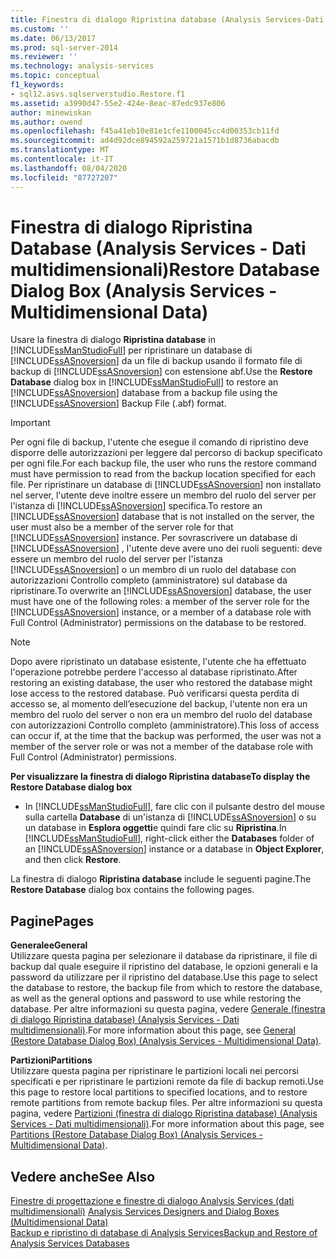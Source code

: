 ```yaml
---
title: Finestra di dialogo Ripristina database (Analysis Services-Dati multidimensionali) | Microsoft Docs
ms.custom: ''
ms.date: 06/13/2017
ms.prod: sql-server-2014
ms.reviewer: ''
ms.technology: analysis-services
ms.topic: conceptual
f1_keywords:
- sql12.asvs.sqlserverstudio.Restore.f1
ms.assetid: a3990d47-55e2-424e-8eac-87edc937e806
author: minewiskan
ms.author: owend
ms.openlocfilehash: f45a41eb10e81e1cfe1100045cc4d00353cb11fd
ms.sourcegitcommit: ad4d92dce894592a259721a1571b1d8736abacdb
ms.translationtype: MT
ms.contentlocale: it-IT
ms.lasthandoff: 08/04/2020
ms.locfileid: "87727207"
---
```

# <a name="restore-database-dialog-box-analysis-services---multidimensional-data"></a><span data-ttu-id="d76ac-102">Finestra di dialogo Ripristina Database (Analysis Services - Dati multidimensionali)</span><span class="sxs-lookup"><span data-stu-id="d76ac-102">Restore Database Dialog Box (Analysis Services - Multidimensional Data)</span></span>
  <span data-ttu-id="d76ac-103">Usare la finestra di dialogo **Ripristina database** in [!INCLUDE[ssManStudioFull](../includes/ssmanstudiofull-md.md)] per ripristinare un database di [!INCLUDE[ssASnoversion](../includes/ssasnoversion-md.md)] da un file di backup usando il formato file di backup di [!INCLUDE[ssASnoversion](../includes/ssasnoversion-md.md)] con estensione abf.</span><span class="sxs-lookup"><span data-stu-id="d76ac-103">Use the **Restore Database** dialog box in [!INCLUDE[ssManStudioFull](../includes/ssmanstudiofull-md.md)] to restore an [!INCLUDE[ssASnoversion](../includes/ssasnoversion-md.md)] database from a backup file using the [!INCLUDE[ssASnoversion](../includes/ssasnoversion-md.md)] Backup File (.abf) format.</span></span>  
  
> [!IMPORTANT]  
>  <span data-ttu-id="d76ac-104">Per ogni file di backup, l'utente che esegue il comando di ripristino deve disporre delle autorizzazioni per leggere dal percorso di backup specificato per ogni file.</span><span class="sxs-lookup"><span data-stu-id="d76ac-104">For each backup file, the user who runs the restore command must have permission to read from the backup location specified for each file.</span></span> <span data-ttu-id="d76ac-105">Per ripristinare un database di [!INCLUDE[ssASnoversion](../includes/ssasnoversion-md.md)] non installato nel server, l'utente deve inoltre essere un membro del ruolo del server per l'istanza di [!INCLUDE[ssASnoversion](../includes/ssasnoversion-md.md)] specifica.</span><span class="sxs-lookup"><span data-stu-id="d76ac-105">To restore an [!INCLUDE[ssASnoversion](../includes/ssasnoversion-md.md)] database that is not installed on the server, the user must also be a member of the server role for that [!INCLUDE[ssASnoversion](../includes/ssasnoversion-md.md)] instance.</span></span> <span data-ttu-id="d76ac-106">Per sovrascrivere un database di [!INCLUDE[ssASnoversion](../includes/ssasnoversion-md.md)] , l'utente deve avere uno dei ruoli seguenti: deve essere un membro del ruolo del server per l'istanza [!INCLUDE[ssASnoversion](../includes/ssasnoversion-md.md)] o un membro di un ruolo del database con autorizzazioni Controllo completo (amministratore) sul database da ripristinare.</span><span class="sxs-lookup"><span data-stu-id="d76ac-106">To overwrite an [!INCLUDE[ssASnoversion](../includes/ssasnoversion-md.md)] database, the user must have one of the following roles: a member of the server role for the [!INCLUDE[ssASnoversion](../includes/ssasnoversion-md.md)] instance, or a member of a database role with Full Control (Administrator) permissions on the database to be restored.</span></span>  
  
> [!NOTE]  
>  <span data-ttu-id="d76ac-107">Dopo avere ripristinato un database esistente, l'utente che ha effettuato l'operazione potrebbe perdere l'accesso al database ripristinato.</span><span class="sxs-lookup"><span data-stu-id="d76ac-107">After restoring an existing database, the user who restored the database might lose access to the restored database.</span></span> <span data-ttu-id="d76ac-108">Può verificarsi questa perdita di accesso se, al momento dell’esecuzione del backup, l'utente non era un membro del ruolo del server o non era un membro del ruolo del database con autorizzazioni Controllo completo (amministratore).</span><span class="sxs-lookup"><span data-stu-id="d76ac-108">This loss of access can occur if, at the time that the backup was performed, the user was not a member of the server role or was not a member of the database role with Full Control (Administrator) permissions.</span></span>  
  
 <span data-ttu-id="d76ac-109">**Per visualizzare la finestra di dialogo Ripristina database**</span><span class="sxs-lookup"><span data-stu-id="d76ac-109">**To display the Restore Database dialog box**</span></span>  
  
-   <span data-ttu-id="d76ac-110">In [!INCLUDE[ssManStudioFull](../includes/ssmanstudiofull-md.md)], fare clic con il pulsante destro del mouse sulla cartella **Database** di un'istanza di [!INCLUDE[ssASnoversion](../includes/ssasnoversion-md.md)] o su un database in **Esplora oggetti**e quindi fare clic su **Ripristina**.</span><span class="sxs-lookup"><span data-stu-id="d76ac-110">In [!INCLUDE[ssManStudioFull](../includes/ssmanstudiofull-md.md)], right-click either the **Databases** folder of an [!INCLUDE[ssASnoversion](../includes/ssasnoversion-md.md)] instance or a database in **Object Explorer**, and then click **Restore**.</span></span>  
  
 <span data-ttu-id="d76ac-111">La finestra di dialogo **Ripristina database** include le seguenti pagine.</span><span class="sxs-lookup"><span data-stu-id="d76ac-111">The **Restore Database** dialog box contains the following pages.</span></span>  
  
## <a name="pages"></a><span data-ttu-id="d76ac-112">Pagine</span><span class="sxs-lookup"><span data-stu-id="d76ac-112">Pages</span></span>  
 <span data-ttu-id="d76ac-113">**Generalee**</span><span class="sxs-lookup"><span data-stu-id="d76ac-113">**General**</span></span>  
 <span data-ttu-id="d76ac-114">Utilizzare questa pagina per selezionare il database da ripristinare, il file di backup dal quale eseguire il ripristino del database, le opzioni generali e la password da utilizzare per il ripristino del database.</span><span class="sxs-lookup"><span data-stu-id="d76ac-114">Use this page to select the database to restore, the backup file from which to restore the database, as well as the general options and password to use while restoring the database.</span></span> <span data-ttu-id="d76ac-115">Per altre informazioni su questa pagina, vedere [Generale &#40;finestra di dialogo Ripristina database&#41; &#40;Analysis Services - Dati multidimensionali&#41;](general-restore-database-dialog-box-analysis-services-multidimensional-data.md).</span><span class="sxs-lookup"><span data-stu-id="d76ac-115">For more information about this page, see [General &#40;Restore Database Dialog Box&#41; &#40;Analysis Services - Multidimensional Data&#41;](general-restore-database-dialog-box-analysis-services-multidimensional-data.md).</span></span>  
  
 <span data-ttu-id="d76ac-116">**Partizioni**</span><span class="sxs-lookup"><span data-stu-id="d76ac-116">**Partitions**</span></span>  
 <span data-ttu-id="d76ac-117">Utilizzare questa pagina per ripristinare le partizioni locali nei percorsi specificati e per ripristinare le partizioni remote da file di backup remoti.</span><span class="sxs-lookup"><span data-stu-id="d76ac-117">Use this page to restore local partitions to specified locations, and to restore remote partitions from remote backup files.</span></span> <span data-ttu-id="d76ac-118">Per altre informazioni su questa pagina, vedere [Partizioni &#40;finestra di dialogo Ripristina database&#41; &#40;Analysis Services - Dati multidimensionali&#41;](partitions-restore-database-dialog-box-analysis-services-multidimensional-data.md).</span><span class="sxs-lookup"><span data-stu-id="d76ac-118">For more information about this page, see [Partitions &#40;Restore Database Dialog Box&#41; &#40;Analysis Services - Multidimensional Data&#41;](partitions-restore-database-dialog-box-analysis-services-multidimensional-data.md).</span></span>  
  
## <a name="see-also"></a><span data-ttu-id="d76ac-119">Vedere anche</span><span class="sxs-lookup"><span data-stu-id="d76ac-119">See Also</span></span>  
 <span data-ttu-id="d76ac-120">[Finestre di progettazione e finestre di dialogo Analysis Services &#40;dati multidimensionali&#41;](analysis-services-designers-and-dialog-boxes-multidimensional-data.md) </span><span class="sxs-lookup"><span data-stu-id="d76ac-120">[Analysis Services Designers and Dialog Boxes &#40;Multidimensional Data&#41;](analysis-services-designers-and-dialog-boxes-multidimensional-data.md) </span></span>  
 [<span data-ttu-id="d76ac-121">Backup e ripristino di database di Analysis Services</span><span class="sxs-lookup"><span data-stu-id="d76ac-121">Backup and Restore of Analysis Services Databases</span></span>](multidimensional-models/backup-and-restore-of-analysis-services-databases.md)  
  
  
